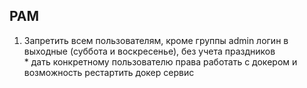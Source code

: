 ## PAM
1. Запретить всем пользователям, кроме группы admin логин в выходные (суббота и воскресенье), без учета праздников\
\* дать конкретному пользователю права работать с докером
и возможность рестартить докер сервис
